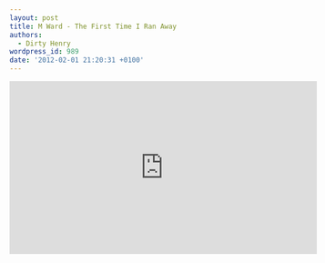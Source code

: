 ```yaml
---
layout: post
title: M Ward - The First Time I Ran Away
authors:
  - Dirty Henry
wordpress_id: 989
date: '2012-02-01 21:20:31 +0100'
---
```

<iframe width="540" height="304" src="http://www.youtube.com/embed/T5T8WNpcTDc" frameborder="0" allowfullscreen></iframe>
